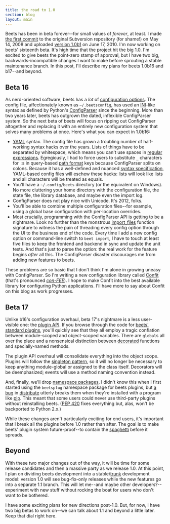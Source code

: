 ```yaml
---
title: the road to 1.0
section: blog
layout: main
---
```

Beets has been in beta forever--for small values of *forever*, at least. I made [the first commit][firstcommit] to the original Subversion repository (for shame!) on May 14, 2008 and uploaded [version 1.0b1][b1] on June 17, 2010. I'm now working on beets' sixteenth beta. It's high time that the project hit the big 1.0. I'm excited to give beets the point-zero stamp of approval, but I have two big, backwards-incompatible changes I want to make before sprouting a stable maintenance branch. In this post, I'll describe my plans for beets 1.0b16 and b17--and beyond.

## Beta 16

As nerd-oriented software, beets has a *lot* of [configuration options][config]. The config file, affectionately known as ``~/.beetsconfig``, has used an [INI][]-like syntax as defined by Python's [ConfigParser][] since the beginning. More than two years later, beets has outgrown the dated, inflexible ConfigParser system. So the next beta of beets will focus on ripping out ConfigParser altogether and replacing it with an entirely new configuration system that solves many problems at once. Here's what you can expect in 1.0b16:

[ini]: http://en.wikipedia.org/wiki/INI_file
[configparser]: http://docs.python.org/library/configparser.html

* [YAML][] syntax. The config file has grown a troubling number of half-working syntax hacks over the years. Lists of things have to be separated by whitespace, which means you can't use spaces in [regular expressions][replace]. Egregiously, I had to force users to substitute `_` characters for `:`s in query-based [path format][pathconfig] keys because ConfigParser splits on colons. Because it has a well-defined and nuanced [syntax specification][yamlspec], YAML-based config files will eschew these hacks: lists will look like lists and all characters will be treated as equals.
* You'll have a ``~/.config/beets`` directory (or the equivalent on Windows). No more cluttering your home directory with the configuration file, the state file, the library database, and maybe even the import log.
* ConfigParser does not play nice with Unicode. It's 2012, folks.
* You'll be able to combine multiple configuration files--for example, using a global base configuration with per-location overrides.
* Most crucially, programming with the ConfigParser API is getting to be a nightmare. Look no further than the monstrous [import_files][] function signature to witness the pain of threading every config option through the UI to the business end of the code. Every time I add a new config option or command-line switch to ``beet import``, I have to touch at least five files to keep the frontend and backend in sync and update the unit tests. And that's just to parse the option: the real work for the feature begins *after* all this. The ConfigParser disaster discourages me from adding new features to beets.

These problems are so basic that I don't think I'm alone in growing uneasy with ConfigParser. So I'm writing a new configuration library called [Confit][] (that's pronounced [*con-FEE*][confitwiki]). I hope to make Confit into the best available library for configuring Python applications. I'll have more to say about Confit on this blog as work progresses.

[confitwiki]: http://en.wikipedia.org/wiki/Confit
[confit]: https://github.com/sampsyo/confit
[import_files]: https://github.com/sampsyo/beets/blob/30ac59f3d20dd3e7ef72456e8fca3e47713d38dc/beets/ui/commands.py#L627
[yamlspec]: http://www.yaml.org/spec/1.2/spec.html
[replace]: http://beets.readthedocs.org/en/latest/reference/config.html#replace
[pathconfig]: http://beets.readthedocs.org/en/latest/reference/config.html#path-format-configuration
[yaml]: http://yaml.org/
[config]: http://beets.readthedocs.org/en/latest/reference/config.html
[firstcommit]: https://github.com/sampsyo/beets/commit/c1ed60af98bd5f18ab0a32bf782260ac15954d8e
[b1]: http://beets.readthedocs.org/en/latest/changelog.html#b1-june-17-2010

## Beta 17

Unlike b16's configuration overhaul, beta 17's nightmare is a less user-visible one: the [plugin API][pluginapi]. If you browse through the code for [beets' standard plugins][plugins], you'll quickly see that they all employ a tragic conflation between module-scoped and object-scoped variables. There are ``global``s all over the place and a nonsensical distinction between [decorated][decorator] functions and specially-named methods.

The plugin API overhaul will consolidate everything into the object scope. Plugins will follow the [singleton pattern][singleton], so it will no longer be necessary to keep anything module-global or assigned to the class itself. Decorators will be deemphasized; events will use a method naming convention instead.

And, finally, we'll drop [namespace packages][]. I didn't know this when I first started using the `beetsplug` namespace package for beets plugins, but [a bug][nspbug] in [distribute][] utterly breaks them when they're installed with a program like [pip][]. This meant that some users could never use third-party plugins without reinstalling beets. ([PEP 420][pep420] fixes everything but, alas, won't be backported to Python 2.x.)

[pep420]: http://www.python.org/dev/peps/pep-0420/
[distribute]: http://pypi.python.org/pypi/distribute/
[pip]: http://www.pip-installer.org/
[namespace packages]: http://docs.python.org/library/pkgutil.html#pkgutil.extend_path
[nspbug]: https://bitbucket.org/tarek/distribute/issue/179/namespace-packages-installed-with-single
[singleton]: http://en.wikipedia.org/wiki/Singleton_pattern
[decorator]: http://www.python.org/dev/peps/pep-0318/

While these changes aren't particularly exciting for end users, it's important that I break all the plugins before 1.0 rather than after. The goal is to make beets' plugin system future-proof--to contain the [spaghetti][spaghetti code] before it spreads.

[spaghetti code]: http://en.wikipedia.org/wiki/Spaghetti_code
[plugins]: http://beets.readthedocs.org/en/latest/plugins/index.html#plugins-included-with-beets
[pluginapi]: http://beets.readthedocs.org/en/latest/plugins/writing.html

## Beyond

With these two major changes out of the way, it will be time for some release candidates and then a massive party as we release 1.0. At this point, I plan on dividing beets development into a stable/[trunk][] development model: version 1.0 will see bug-fix-only releases while the new features go into a separate 1.1 branch. This will let me--and maybe other developers?--experiment with new stuff without rocking the boat for users who don't want to be bothered.

I have some exciting plans for new directions post-1.0. But, for now, I have two big betas to work on--we can talk about 1.1 and beyond a little later. Keep that dial right here.

[trunk]: http://en.wikipedia.org/wiki/Trunk_(software)
